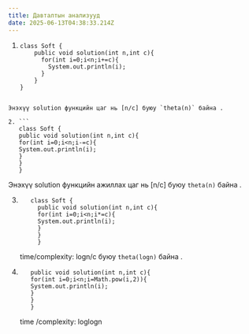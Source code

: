 ```yaml
---
title: Давталтын анализууд
date: 2025-06-13T04:38:33.214Z
---
```


1. ```
   class Soft {
       public void solution(int n,int c){
         for(int i=0;i<n;i+=c){
           System.out.println(i);
         }
       }
   }
   ```

````

Энэхүү solution функцийн цаг нь [n/c] буюу `theta(n)` байна .

2. ```
   class Soft {
   public void solution(int n,int c){
   for(int i=0;i<n;i-=c){
   System.out.println(i);
   }
   }
   }
````

Энэхүү solution функцийн ажиллах цаг нь [n/c] буюу `theta(n)` байна .

3. ```
      class Soft {
        public void solution(int n,int c){
        for(int i=0;i<n;i*=c){
        System.out.println(i);
        }
        }
        }
   ```
   time/complexity: logn/c буюу `theta(logn)` байна .
4. ```class Soft {
      public void solution(int n,int c){
      for(int i=0;i<n;i=Math.pow(i,2)){
      System.out.println(i);
      }
      }
      }
   ```
   time /complexity: loglogn
